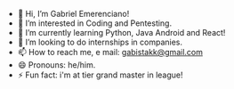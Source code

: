 - 👋 Hi, I’m Gabriel Emerenciano!
- 👀 I’m interested in Coding and Pentesting.
- 🌱 I’m currently learning Python, Java Android and React!
- 💞️ I’m looking to do internships in companies.
- 📫 How to reach me, e mail: gabistakk@gmail.com
- 😄 Pronouns: he/him.
- ⚡ Fun fact: i'm at tier grand master in league!
